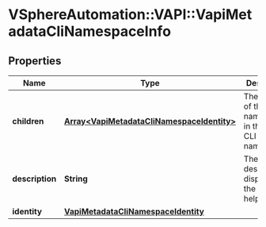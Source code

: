 # VSphereAutomation::VAPI::VapiMetadataCliNamespaceInfo

## Properties
Name | Type | Description | Notes
------------ | ------------- | ------------- | -------------
**children** | [**Array&lt;VapiMetadataCliNamespaceIdentity&gt;**](VapiMetadataCliNamespaceIdentity.md) | The children of this namespace in the tree of CLI namespaces. | 
**description** | **String** | The text description displayed to the user in help output. | 
**identity** | [**VapiMetadataCliNamespaceIdentity**](VapiMetadataCliNamespaceIdentity.md) |  | 


